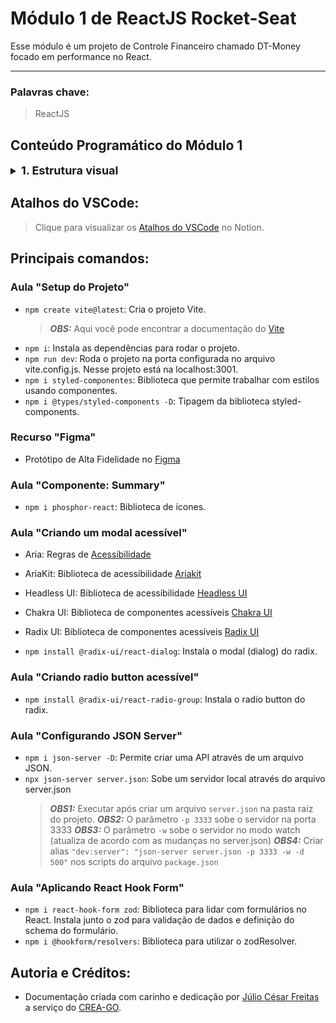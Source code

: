 # Módulo 1 de ReactJS Rocket-Seat

Esse módulo é um projeto de Controle Financeiro chamado DT-Money focado em performance no React.
___
### Palavras chave:
>ReactJS

## Conteúdo Programático do Módulo 1

<details style="font-size: 16px">
<summary><strong style="font-size: 18px">1. Estrutura visual</strong></summary>

  ---

  + Introdução
  + Setup do projeto
  ---
</details>

## Atalhos do VSCode:

>Clique para visualizar os [Atalhos do VSCode](https://silicon-chips-f58.notion.site/VsCode-Shortcuts-Atalhos-4ced0388660c4f1c93b410765c0a44cd) no Notion.

## Principais comandos:

### Aula "Setup do Projeto"

+ `npm create vite@latest`: Cria o projeto Vite.
  > **_OBS:_** Aqui você pode encontrar a documentação do [Vite](https://vitejs.dev/guide/)
+ `npm i`: Instala as dependências para rodar o projeto.
+ `npm run dev`: Roda o projeto na porta configurada no arquivo vite.config.js. Nesse projeto está na localhost:3001.
+ `npm i styled-componentes`: Biblioteca que permite trabalhar com estilos usando componentes.
+ `npm i @types/styled-components -D`: Tipagem da biblioteca styled-components.

### Recurso "Figma"

+ Protótipo de Alta Fidelidade no [Figma](https://www.figma.com/community/file/1138814493269096792)

### Aula "Componente: Summary"

+ `npm i phosphor-react`: Biblioteca de ícones.

### Aula "Criando um modal acessível"

+ Aria: Regras de [Acessibilidade](https://developer.mozilla.org/en-US/docs/Web/Accessibility/ARIA)
+ AriaKit: Biblioteca de acessibilidade [Ariakit](https://github.com/ariakit/ariakit)
+ Headless UI: Biblioteca de acessibilidade [Headless UI](https://headlessui.com/)
+ Chakra UI: Biblioteca de componentes acessíveis [Chakra UI](https://v2.chakra-ui.com/getting-started)
+ Radix UI: Biblioteca de componentes acessíveis [Radix UI](https://www.radix-ui.com/)

+ `npm install @radix-ui/react-dialog`: Instala o modal (dialog) do radix.

### Aula "Criando radio button acessível"

+ `npm install @radix-ui/react-radio-group`: Instala o radio button do radix.

### Aula "Configurando JSON Server"

+ `npm i json-server -D`: Permite criar uma API através de um arquivo JSON.
+ `npx json-server server.json`: Sobe um servidor local através do arquivo server.json
  > **_OBS1:_** Executar após criar um arquivo `server.json` na pasta raíz do projeto.
  > **_OBS2:_** O parâmetro `-p 3333` sobe o servidor na porta 3333
  > **_OBS3:_** O parâmetro `-w` sobe o servidor no modo watch (atualiza de acordo com as mudanças no server.json)
  > **_OBS4:_** Criar alias `"dev:server": "json-server server.json -p 3333 -w -d 500"` nos scripts do arquivo `package.json`

### Aula "Aplicando React Hook Form"

+ `npm i react-hook-form zod`: Biblioteca para lidar com formulários no React. Instala junto o zod para validação de dados e definição do schema do formulário.
+ `npm i @hookform/resolvers`: Biblioteca para utilizar o zodResolver.

## Autoria e Créditos:

+ Documentação criada com carinho e dedicação por [Júlio César Freitas](https://github.com/juliofreitasbm) a serviço do [CREA-GO](https://www.creago.org.br/).